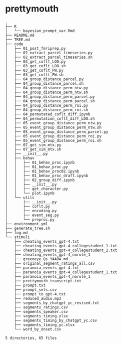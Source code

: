 # prettymouth

<!-- TREE_END -->
<!-- TREE_END -->
<!-- TREE_END -->
<!-- TREE_END -->
<!-- TREE_END -->
<!-- TREE_END -->
<!-- TREE_END -->
<!-- TREE_END -->
<!-- TREE_END -->
<!-- TREE_END -->
<!-- TREE_END -->
<!-- TREE_END -->
<!-- TREE_END -->
<!-- TREE_END -->
<!-- TREE_END -->
<!-- TREE_END -->
<!-- TREE_END -->
<!-- TREE_END -->
<!-- TREE_END -->
<!-- TREE_END -->
<!-- TREE_END -->
<!-- TREE_END -->
<!-- TREE_END -->
<!-- TREE_END -->
<!-- TREE_END -->
<!-- TREE_END -->
<!-- TREE_END -->
<!-- TREE_END -->
<!-- TREE_END -->
<!-- TREE_END -->
<!-- TREE_END -->
<!-- TREE_END -->
<!-- TREE_END -->
<!-- TREE_END -->
<!-- TREE_END -->
<!-- TREE_END -->
<!-- TREE_END -->
<!-- TREE_END -->
<!-- TREE_END -->
<!-- TREE_END -->
<!-- TREE_END -->
<!-- TREE_END -->
<!-- TREE_END -->
<!-- TREE_END -->
<!-- TREE_END -->
<!-- TREE_END -->
<!-- TREE_END -->
<!-- TREE_END -->
<!-- TREE_END -->
<!-- TREE_END -->
<!-- TREE_END -->
<!-- TREE_END -->
<!-- TREE_END -->
<!-- TREE_END -->
<!-- TREE_START -->
```
.
├── R
│   └── bayesian_prompt_var.Rmd
├── README.md
├── TREE.md
├── code
│   ├── 01_post_fmriprep.py
│   ├── 02_extract_parcel_timeseries.py
│   ├── 02_extract_parcel_timeseries.sh
│   ├── 03_get_coflt_LOO.py
│   ├── 03_get_coflt_LOO.sh
│   ├── 03_get_coflt_PW.py
│   ├── 03_get_coflt_PW.sh
│   ├── 04_group_distance_parcel.py
│   ├── 04_group_distance_parcel.sh
│   ├── 04_group_distance_perm_ntw.py
│   ├── 04_group_distance_perm_ntw.sh
│   ├── 04_group_distance_perm_parcel.py
│   ├── 04_group_distance_perm_parcel.sh
│   ├── 04_group_distance_perm_roi.py
│   ├── 04_group_distance_perm_roi.sh
│   ├── 04_permutated_coflt_diff.ipynb
│   ├── 04_permutation_coflt_diff_LOO.sh
│   ├── 05_event_group_distance_perm_ntw.py
│   ├── 05_event_group_distance_perm_ntw.sh
│   ├── 05_event_group_distance_perm_parcel.py
│   ├── 05_event_group_distance_perm_roi.py
│   ├── 05_event_group_distance_perm_roi.sh
│   ├── 07_get_sim_mtx.py
│   ├── 07_get_sim_mtx.sh
│   ├── __init__.py
│   ├── behav
│   │   ├── 01_behav_proc.ipynb
│   │   ├── 01_behav_proc.py
│   │   ├── 01_behav_proc02.ipynb
│   │   ├── 01_behav_proc_draft.ipynb
│   │   ├── 02_group_diff.ipynb
│   │   ├── __init__.py
│   │   ├── get_character.py
│   │   └── plot.ipynb
│   └── utils
│       ├── __init__.py
│       ├── coflt.py
│       ├── encoding.py
│       ├── event_seg.py
│       └── preproc.py
├── environment.yml
├── generate_tree.sh
├── log.md
└── stimuli
    ├── cheating_events_gpt-4.txt
    ├── cheating_events_gpt-4_collegestudent_1.txt
    ├── cheating_events_gpt-4_collegestudent_2.txt
    ├── cheating_events_gpt-4_norole_1
    ├── greeneye_Qs_YAARA.md
    ├── original_segment_ratings_all.csv
    ├── paranoia_events_gpt-4.txt
    ├── paranoia_events_gpt-4_collegestudent_1.txt
    ├── paranoia_events_gpt-4_norole_1
    ├── prettymouth_transcript.txt
    ├── prompt.txt
    ├── prompt_sets.csv
    ├── prompt_to_gpt-4.txt
    ├── reduced_audio.mp3
    ├── segments_by_chatgpt_yc_revised.txt
    ├── segments_ratings.csv
    ├── segments_speaker.csv
    ├── segments_timing.xlsx
    ├── segments_timing_by_chatgpt_yc.csv
    ├── segments_timing_yc.xlsx
    └── word_by_onset.csv

5 directories, 65 files
```
<!-- TREE_END -->
